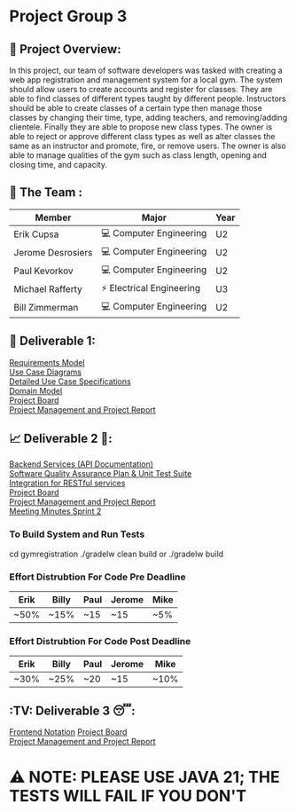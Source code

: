 # Project Group 3

## 💼 Project Overview: 

In this project, our team of software developers was tasked with creating a web app registration and management system for a local gym. The system should allow users to create accounts and register for classes. They are able to find classes of different types taught by different people. Instructors should be able to create classes of a certain type then manage those classes by changing their time, type, adding teachers, and removing/adding clientele. Finally they are able to propose new class types. The owner is able to reject or approve different class types as well as alter classes the same as an instructor and promote, fire, or remove users. The owner is also able to manage qualities of the gym such as class length, opening and closing time, and capacity. 

## 🧠 The Team : 

| Member            | Major   |  Year |
| ----------------- | ------------------------------------ | ------------ |
| Erik Cupsa        | 💻 Computer Engineering |   U2          |
| Jerome Desrosiers | 💻 Computer Engineering |   U2          |
| Paul Kevorkov     | 💻 Computer Engineering |   U2          |
| Michael Rafferty  | ⚡️ Electrical Engineering    |    U3        |
| Bill Zimmerman    | 💻 Computer Engineering |    U2          |

## 📓 Deliverable 1:

[Requirements Model](https://github.com/McGill-ECSE321-Winter2024/project-group-3/wiki/%F0%9F%8E%92-Requirements-Model)  
[Use Case Diagrams](https://github.com/McGill-ECSE321-Winter2024/project-group-3/wiki/%F0%9F%91%B7-Use-Cases-and-Diagrams#-use-case-diagram-1)  
[Detailed Use Case Specifications](https://github.com/McGill-ECSE321-Winter2024/project-group-3/wiki/%F0%9F%91%B7-Use-Cases-and-Diagrams#-detailed-specifications)  
[Domain Model](https://github.com/McGill-ECSE321-Winter2024/project-group-3/wiki/%F0%9F%97%82%EF%B8%8F-Domain-Model)  
[Project Board](https://github.com/orgs/McGill-ECSE321-Winter2024/projects/36/views/1)  
[Project Management and Project Report](https://github.com/McGill-ECSE321-Winter2024/project-group-3/wiki/%F0%9F%93%93-Project-Management-and-Project-Report)  


## 📈 Deliverable 2 🤩:
[Backend Services (API Documentation)](https://github.com/McGill-ECSE321-Winter2024/project-group-3/wiki/%F0%9F%96%A5%EF%B8%8F-Backend-Services#api-documentation-)   
[Software Quality Assurance Plan & Unit Test Suite](https://github.com/McGill-ECSE321-Winter2024/project-group-3/wiki/%F0%9F%94%8E-Quality-Assurance-Report)  
[Integration for RESTful services](https://github.com/McGill-ECSE321-Winter2024/project-group-3/wiki/%F0%9F%98%AE%E2%80%8D%F0%9F%92%A8Restful-Service-Integration-Tests#tests-performed)  
[Project Board](https://github.com/orgs/McGill-ECSE321-Winter2024/projects/36/views/1)  
[Project Management and Project Report](https://github.com/McGill-ECSE321-Winter2024/project-group-3/wiki/%F0%9F%93%93-Project-Management-and-Project-Report#-project-board)  
[Meeting Minutes Sprint 2](https://github.com/McGill-ECSE321-Winter2024/project-group-3/wiki/%E2%9C%8F%EF%B8%8F-Meetings-Minutes#-meeting-notes-for-deliverable-two)  

### To Build System and Run Tests 
cd gymregistration 
./gradelw clean build or ./gradelw build

### Effort Distrubtion For Code Pre Deadline
|Erik|Billy|Paul|Jerome|Mike|
|----|-----|----|------|----|
|~50%| ~15%|~15|~15|~5%|

### Effort Distrubtion For Code Post Deadline
|Erik|Billy|Paul|Jerome|Mike|
|----|-----|----|------|----|
|~30%| ~25%|~20|~15|~10%|

## :TV: Deliverable 3 :sleeping::
[Frontend Notation](https://github.com/McGill-ECSE321-Winter2024/project-group-3/wiki/%F0%9F%93%BA-Frontend)
[Project Board](https://github.com/orgs/McGill-ECSE321-Winter2024/projects/36/views/1)  
[Project Management and Project Report](https://github.com/McGill-ECSE321-Winter2024/project-group-3/wiki/%F0%9F%93%93-Project-Management-and-Project-Report)  


# ⚠️ NOTE: PLEASE USE JAVA 21; THE TESTS WILL FAIL IF YOU DON'T
